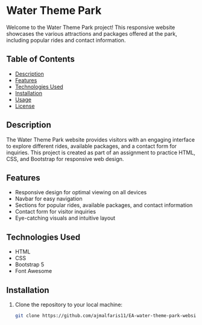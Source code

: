 # Water Theme Park

Welcome to the Water Theme Park project! This responsive website showcases the various attractions and packages offered at the park, including popular rides and contact information.

## Table of Contents

- [Description](#description)
- [Features](#features)
- [Technologies Used](#technologies-used)
- [Installation](#installation)
- [Usage](#usage)
- [License](#license)

## Description

The Water Theme Park website provides visitors with an engaging interface to explore different rides, available packages, and a contact form for inquiries. This project is created as part of an assignment to practice HTML, CSS, and Bootstrap for responsive web design.

## Features

- Responsive design for optimal viewing on all devices
- Navbar for easy navigation
- Sections for popular rides, available packages, and contact information
- Contact form for visitor inquiries
- Eye-catching visuals and intuitive layout

## Technologies Used

- HTML
- CSS
- Bootstrap 5
- Font Awesome

## Installation

1. Clone the repository to your local machine:
   ```bash
   git clone https://github.com/ajmalfaris11/EA-water-theme-park-website.git
